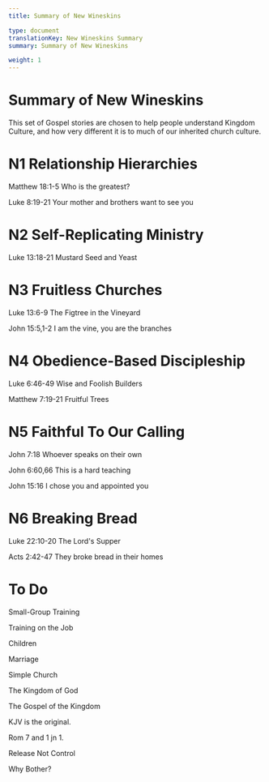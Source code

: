 ```yaml
---
title: Summary of New Wineskins

type: document
translationKey: New Wineskins Summary
summary: Summary of New Wineskins

weight: 1
---
```

# Summary of New Wineskins
This set of Gospel stories are chosen to help people understand Kingdom Culture, and how very different it is to much of our inherited church culture.
# N1 Relationship Hierarchies

Matthew 18:1-5 Who is the greatest?	

Luke 8:19-21 Your mother and brothers want to see you
# N2 Self-Replicating Ministry

Luke 13:18-21 Mustard Seed and Yeast
# N3 Fruitless Churches

Luke 13:6-9 The Figtree in the Vineyard	

John 15:5,1-2 I am the vine, you are the branches
# N4 Obedience-Based Discipleship

Luke 6:46-49 Wise and Foolish Builders	

Matthew 7:19-21 Fruitful Trees
# N5 Faithful To Our Calling

John 7:18 Whoever speaks on their own	

John 6:60,66 This is a hard teaching	

John 15:16 I chose you and appointed you
# N6 Breaking Bread

Luke 22:10-20 The Lord's Supper	

Acts 2:42-47 They broke bread in their homes
# To Do

Small-Group Training	

Training on the Job	

Children	

Marriage	

Simple Church	

The Kingdom of God	

The Gospel of the Kingdom	

KJV is the original.	

Rom 7 and 1 jn 1.	

Release Not Control	

Why Bother?
